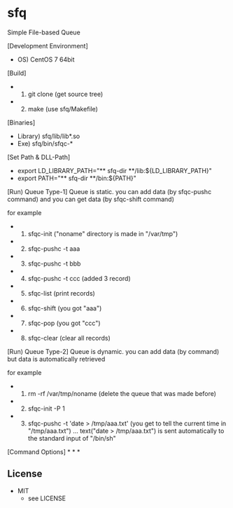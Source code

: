 sfq
===

Simple File-based Queue

[Development Environment]
* OS) CentOS 7 64bit

[Build]
* 1) git clone (get source tree)
* 2) make (use sfq/Makefile)

[Binaries]
* Library) sfq/lib/lib*.so
* Exe) sfq/bin/sfqc-*

[Set Path & DLL-Path]
* export LD_LIBRARY_PATH="** sfq-dir **/lib:${LD_LIBRARY_PATH}"
* export PATH="** sfq-dir **/bin:${PATH}"

[Run) Queue Type-1]
Queue is static. you can add data (by sfqc-pushc command) and you can get data (by sfqc-shift command)

for example
* 1) sfqc-init ("noname" directory is made in "/var/tmp")
* 2) sfqc-pushc -t aaa
* 3) sfqc-pushc -t bbb
* 4) sfqc-pushc -t ccc (added 3 record)
* 5) sfqc-list (print records)
* 6) sfqc-shift (you got "aaa")
* 7) sfqc-pop (you got "ccc")
* 8) sfqc-clear (clear all records)

[Run) Queue Type-2]
Queue is dynamic. you can add data (by command) but data is automatically retrieved

for example
* 1) rm -rf /var/tmp/noname (delete the queue that was made before)
* 2) sfqc-init -P 1
* 3) sfqc-pushc -t 'date > /tmp/aaa.txt' (you get to tell the current time in "/tmp/aaa.txt")
... text("date > /tmp/aaa.txt") is sent automatically to the standard input of "/bin/sh"

[Command Options]
*
*
*

## License
* MIT  
    * see LICENSE

